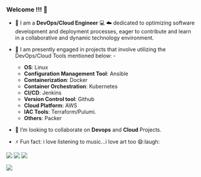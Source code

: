 ### Welcome !!! 👋


- 🔭 I am a __DevOps/Cloud Engineer__ :computer: :cloud: dedicated to optimizing software development and deployment processes, eager to contribute and learn in a collaborative and dynamic technology environment.
- 🌱 I am presently engaged in projects that involve utilizing the DevOps/Cloud Tools mentioned below: -
  - __OS__: Linux
  - __Configuration Management Tool__: Ansible
  - __Containerization__: Docker
  - __Container Orchestration__: Kubernetes
  - __CI/CD__: Jenkins
  - __Version Control tool__: Github
  - __Cloud Platform__: AWS
  - __IAC Tools__: Terraform/Pulumi.
  - __Others__: Packer

- 👯 I’m looking to collaborate on __Devops__ and __Cloud__ Projects.
- ⚡ Fun fact: i love listening to music...i love art too :smile::laugh:

[![](https://img.shields.io/badge/twitter-%230077B5.svg?style=for-the-badge&logo=twitter)](https://www.twitter.com/Narbydxelos)
[![](https://img.shields.io/badge/linkedin-%230077B5.svg?style=for-the-badge&logo=linkedin)](https://www.linkedin.com/in/solomon-onwuasoanya-55b41180/)
[![](https://img.shields.io/badge/medium-%230077B5.svg?style=for-the-badge&logo=medium)](https://medium.com/@onwuasoanyasc_22360)

![](https://github.com/dybran/Containerizing-Microservices-Project/blob/main/images/ved.jpg)



<!--
**dybran/dybran** is a ✨ _special_ ✨ repository because its `README.md` (this file) appears on your GitHub profile.

Here are some ideas to get you started:

- 🔭 I’m currently working on DevOps :computer: :cloud: 
- 🌱 I’m currently learning DevOps Tools
- 👯 I’m looking to collaborate on Devops and Cloud Computing
- 📫 How to reach me: https://twitter.com/Narbydxelos
- 😄 Pronouns: 
- ⚡ Fun fact: i love listening to music...alot :smile:
-->
